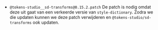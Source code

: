 <!-- TODO LUX-333 remove patch when style-dictionary is updated -->

- `@tokens-studio__sd-transforms@0.15.2.patch` De patch is nodig omdat deze uit gaat van een verkeerde versie van `style-dictionary`. Zodra we die updaten kunnen we deze patch verwijderen en `@tokens-studio/sd-transforms` ook updaten.
